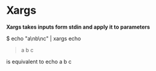 
# Xargs
**Xargs takes inputs form stdin and apply it to parameters**

$ echo "a\nb\nc" | xargs echo
> a b c

is equivalent to
echo a b c

## 
